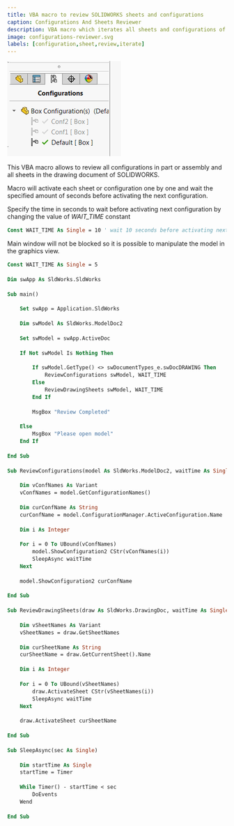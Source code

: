 ```yaml
---
title: VBA macro to review SOLIDWORKS sheets and configurations
caption: Configurations And Sheets Reviewer
description: VBA macro which iterates all sheets and configurations of SOLIDWORKS file and activates each one by one
image: configurations-reviewer.svg
labels: [configuration,sheet,review,iterate]
---
```

![Configurations in SOLIDWORKS model](configurations.png)

This VBA macro allows to review all configurations in part or assembly and all sheets in the drawing document of SOLIDWORKS.

Macro will activate each sheet or configuration one by one and wait the specified amount of seconds before activating the next configuration.

Specify the time in seconds to wait before activating next configuration by changing the value of *WAIT_TIME* constant

~~~vb
Const WAIT_TIME As Single = 10 ' wait 10 seconds before activating next configuration or sheet
~~~

Main window will not be blocked so it is possible to manipulate the model in the graphics view.

~~~ vb
Const WAIT_TIME As Single = 5

Dim swApp As SldWorks.SldWorks

Sub main()

    Set swApp = Application.SldWorks
    
    Dim swModel As SldWorks.ModelDoc2
    
    Set swModel = swApp.ActiveDoc
    
    If Not swModel Is Nothing Then
        
        If swModel.GetType() <> swDocumentTypes_e.swDocDRAWING Then
            ReviewConfigurations swModel, WAIT_TIME
        Else
            ReviewDrawingSheets swModel, WAIT_TIME
        End If
        
        MsgBox "Review Completed"
        
    Else
        MsgBox "Please open model"
    End If
    
End Sub

Sub ReviewConfigurations(model As SldWorks.ModelDoc2, waitTime As Single)
    
    Dim vConfNames As Variant
    vConfNames = model.GetConfigurationNames()
    
    Dim curConfName As String
    curConfName = model.ConfigurationManager.ActiveConfiguration.Name
    
    Dim i As Integer
    
    For i = 0 To UBound(vConfNames)
        model.ShowConfiguration2 CStr(vConfNames(i))
        SleepAsync waitTime
    Next
    
    model.ShowConfiguration2 curConfName
    
End Sub

Sub ReviewDrawingSheets(draw As SldWorks.DrawingDoc, waitTime As Single)

    Dim vSheetNames As Variant
    vSheetNames = draw.GetSheetNames
    
    Dim curSheetName As String
    curSheetName = draw.GetCurrentSheet().Name
    
    Dim i As Integer
    
    For i = 0 To UBound(vSheetNames)
        draw.ActivateSheet CStr(vSheetNames(i))
        SleepAsync waitTime
    Next
    
    draw.ActivateSheet curSheetName
    
End Sub

Sub SleepAsync(sec As Single)
    
    Dim startTime As Single
    startTime = Timer
    
    While Timer() - startTime < sec
        DoEvents
    Wend
    
End Sub
~~~


